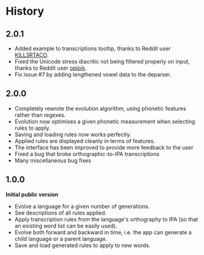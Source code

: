 # History #

## 2.0.1 ##

- Added example to transcriptions tooltip, thanks to Reddit user [KILL3RTACO](https://www.reddit.com/user/KILL3RTACO).
- Fixed the Unicode stress diacritic not being filtered properly on input, thanks to Reddit user [opipik](https://www.reddit.com/user/opipik).
- Fix issue #7 by adding lengthened vowel data to the deparser.

## 2.0.0 ##

- Completely rewrote the evolution algorithm, using phonetic features rather
  than regexes.
- Evolution now optimises a given phonetic measurement when selecting rules to
  apply.
- Saving and loading rules now works perfectly.
- Applied rules are displayed cleanly in terms of features.
- The interface has been improved to provide more feedback to the user
- Fixed a bug that broke orthographic-to-IPA transcriptions
- Many miscellaneous bug fixes

## 1.0.0 ##

**Initial public version**

- Evolve a language for a given number of generations.
- See descriptions of all rules applied.
- Apply transcription rules from the language's orthography to IPA (so that an
  existing word list can be easily used).
- Evolve both forward and backward in time, i.e. the app can generate a child
  language or a parent language.
- Save and load generated rules to apply to new words.
